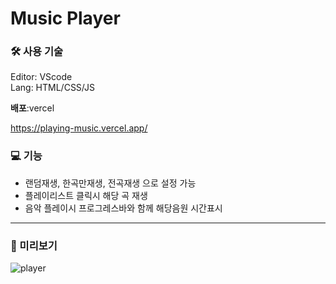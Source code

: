 # Music Player 


### 🛠 사용 기술<br/>
Editor: VScode<br/>
Lang: HTML/CSS/JS

**배포**:vercel

https://playing-music.vercel.app/
<br>

### 💻 기능 <br/>

- 랜덤재생, 한곡만재생, 전곡재생 으로 설정 가능 
- 플레이리스트 클릭시 해당 곡 재생
- 음악 플레이시 프로그레스바와 함께 해당음원 시간표시

---
### 👀 미리보기<br/>
![player](https://github.com/sub2nee/Music_Player/assets/121946266/1a9e3006-e7a1-41e7-ae05-b9364ba4b3bb)
